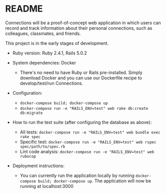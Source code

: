 # README

Connections will be a proof-of-concept web application in which users can record and track information about their personal connections, such as colleagues, classmates, and friends.

This project is in the early stages of development.

* Ruby version: Ruby 2.4.1, Rails 5.0.2

* System dependencies: Docker
    - There's no need to have Ruby or Rails pre-installed. Simply download Docker and you can use our Dockerfile recipe to develop/test/run Connections.

* Configuration:
    - ```docker-compose build; docker-compose up```
    - ```docker-compose run -e "RAILS_ENV=test" web rake db:create db:migrate```

* How to run the test suite (after configuring the database as above):
    - All tests: ```docker-compose run -e "RAILS_ENV=test" web bundle exec rake spec```
    - Specific test: ```docker-compose run -e "RAILS_ENV=test" web rspec spec/path/to/spec.rb```
    - Lint code analysis: ```docker-compose run -e "RAILS_ENV=test" web rubocop```

* Deployment instructions:
    - You can currently run the application locally by running ```docker-compose build; docker-compose up```.  The application will now be running at localhost:3000

